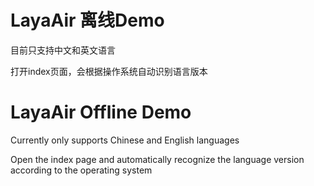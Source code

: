 # LayaAir 离线Demo

目前只支持中文和英文语言

打开index页面，会根据操作系统自动识别语言版本

# LayaAir Offline Demo

Currently only supports Chinese and English languages

Open the index page and automatically recognize the language version according to the operating system



